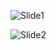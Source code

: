![Slide1](https://user-images.githubusercontent.com/88597534/236036206-c82f8485-e44e-4701-85d3-3677bc35285a.jpg)


![Slide2](https://user-images.githubusercontent.com/88597534/236036218-d2975bc5-1e19-404d-ae7a-659f0a87f985.jpg)